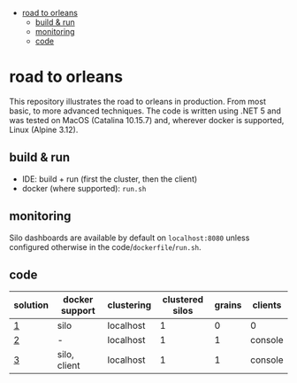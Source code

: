 - [road to orleans](#road-to-orleans)
  - [build & run](#build--run)
  - [monitoring](#monitoring)
  - [code](#code)

# road to orleans

This repository illustrates the road to orleans in production. From most basic, to more advanced techniques. The code is written using .NET 5 and was tested on MacOS (Catalina 10.15.7) and, wherever docker is supported, Linux (Alpine 3.12).

## build & run

* IDE: build + run (first the cluster, then the client)
* docker (where supported): `run.sh`

## monitoring

Silo dashboards are available by default on `localhost:8080` unless configured otherwise in the code/`dockerfile`/`run.sh`.

## code

| solution | docker support | clustering | clustered silos | grains | clients |
| --- | --- | --- | --- | --- | --- |
| [1](1/readme.md) | silo | localhost | 1 | 0 | 0 |
| [2](2/readme.md) | - | localhost | 1 | 1 | console |
| [3](3/readme.md) | silo, client | localhost | 1 | 1 | console |